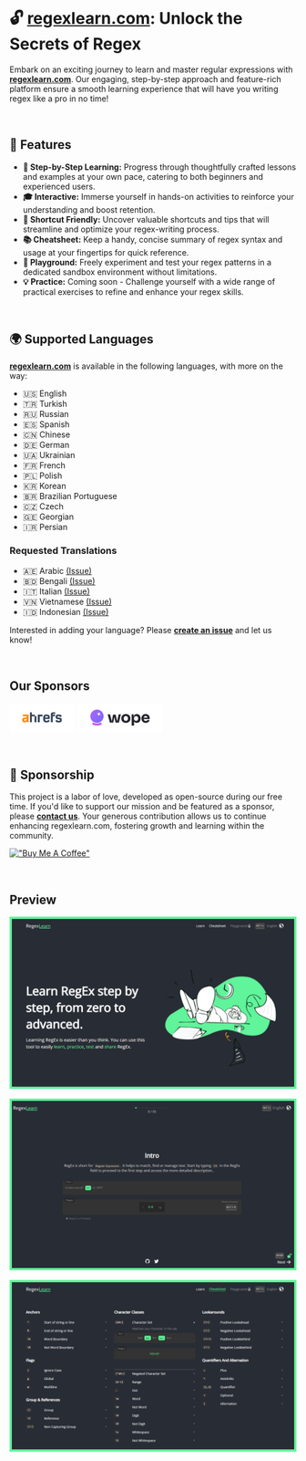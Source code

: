 # **🔓 [regexlearn.com](http://regexlearn.com/): Unlock the Secrets of Regex**

Embark on an exciting journey to learn and master regular expressions with
**[regexlearn.com](https://regexlearn.com/)**. Our engaging, step-by-step approach and feature-rich
platform ensure a smooth learning experience that will have you writing regex like a pro in no time!

<br>

## **🌟 Features**

- **🚶 Step-by-Step Learning:** Progress through thoughtfully crafted lessons and examples at your
  own pace, catering to both beginners and experienced users.
- **🎓 Interactive:** Immerse yourself in hands-on activities to reinforce your understanding and
  boost retention.
- **🚀 Shortcut Friendly:** Uncover valuable shortcuts and tips that will streamline and optimize
  your regex-writing process.
- **📚 Cheatsheet:** Keep a handy, concise summary of regex syntax and usage at your fingertips for
  quick reference.
- **🔬 Playground:** Freely experiment and test your regex patterns in a dedicated sandbox
  environment without limitations.
- **💡 Practice:** Coming soon - Challenge yourself with a wide range of practical exercises to
  refine and enhance your regex skills.

<br>

## **🌍 Supported Languages**

**[regexlearn.com](http://regexlearn.com/)** is available in the following languages, with more on
the way:

- 🇺🇸 English
- 🇹🇷 Turkish
- 🇷🇺 Russian
- 🇪🇸 Spanish
- 🇨🇳 Chinese
- 🇩🇪 German
- 🇺🇦 Ukrainian
- 🇫🇷 French
- 🇵🇱 Polish
- 🇰🇷 Korean
- 🇧🇷 Brazilian Portuguese
- 🇨🇿 Czech
- 🇬🇪 Georgian
- 🇮🇷 Persian

### Requested Translations

- 🇦🇪 Arabic [(Issue)](https://github.com/aykutkardas/regexlearn.com/issues/163)
- 🇧🇩 Bengali [(Issue)](https://github.com/aykutkardas/regexlearn.com/issues/304)
- 🇮🇹 Italian [(Issue)](https://github.com/aykutkardas/regexlearn.com/issues/323)
- 🇻🇳 Vietnamese [(Issue)](https://github.com/aykutkardas/regexlearn.com/issues/329)
- 🇮🇩 Indonesian [(Issue)](https://github.com/aykutkardas/regexlearn.com/issues/335)

Interested in adding your language? Please
**[create an issue](https://github.com/aykutkardas/regexlearn.com/issues/new)** and let us know!

<br>

## Our Sponsors

[![Ahrefs](preview/ahrefs.png)](https://ahrefs.com/) [![Wope](preview/wope.png)](https://wope.com)

<br>

## **💖 Sponsorship**

This project is a labor of love, developed as open-source during our free time. If you'd like to
support our mission and be featured as a sponsor, please
**[contact us](mailto:aykutkrds@gmail.com)**. Your generous contribution allows us to continue
enhancing regexlearn.com, fostering growth and learning within the community.

[!["Buy Me A Coffee"](https://www.buymeacoffee.com/assets/img/custom_images/orange_img.png)](https://www.buymeacoffee.com/aykutkardas)

<br>

## Preview

![Preview](preview/preview-landing.png)

![Preview](preview/preview-learn.png)

![Preview](preview/preview-cheatsheet.png)

<br>
